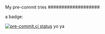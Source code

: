 My pre-commit tries
###################


a badge:

[![pre-commit.ci status](https://results.pre-commit.ci/badge/github/RichardHitier/try-precommit-ci/main.svg)](https://results.pre-commit.ci/latest/github/RichardHitier/try-precommit-ci/main)
yo
ya

